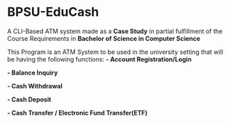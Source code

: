 # BPSU-EduCash
A CLI-Based ATM system made as a **Case Study** in partial fulfillment of the Course Requirements in **Bachelor of Science in Computer Science**

This Program is an ATM System to be used in the university setting that will be having the following functions:
  **- Account Registration/Login**
  
  **- Balance Inquiry**
  
  **- Cash Withdrawal**
  
  **- Cash Deposit**
  
  **- Cash Transfer / Electronic Fund Transfer(ETF)**
